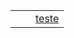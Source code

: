 |     |     |                                                                                                |
| --- | --- | ---------------------------------------------------------------------------------------------- |
|     |     | [teste](https://cdn.discordapp.com/attachments/823614344818196541/836957421846134784anime.gif) |

